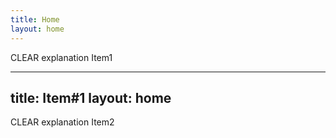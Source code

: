 ```yaml
---
title: Home
layout: home
---
```


CLEAR explanation
Item1


---
title: Item#1
layout: home
---

CLEAR explanation
Item2
